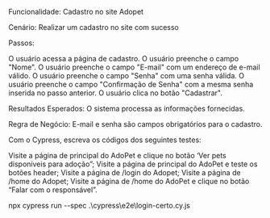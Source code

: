 Funcionalidade: Cadastro no site Adopet

Cenário: Realizar um cadastro no site com sucesso

Passos:

O usuário acessa a página de cadastro.
O usuário preenche o campo "Nome".
O usuário preenche o campo "E-mail" com um endereço de e-mail válido.
O usuário preenche o campo "Senha" com uma senha válida.
O usuário preenche o campo "Confirmação de Senha" com a mesma senha inserida no passo anterior.
O usuário clica no botão "Cadastrar".

Resultados Esperados:
O sistema processa as informações fornecidas.

Regra de Negócio:
E-mail e senha são campos obrigatórios para o cadastro.


Com o Cypress, escreva os códigos dos seguintes testes:

Visite a página de principal do AdoPet e clique no botão ‘Ver pets disponíveis para adoção”;
Visite a página de principal do AdoPet e teste os botões header;
Visite a página de /login do Adopet;
Visite a página de /home do Adopet;
Visite a página de /home do AdoPet e clique no botão “Falar com o responsável”.

 npx cypress run --spec .\cypress\e2e\login-certo.cy.js